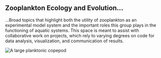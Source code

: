 ## Zooplankton Ecology and Evolution...

...Broad topics that highlight both the utility of zooplankton as an experimental model system and the important roles this group plays in the functioning of aquatic systems. This space is meant to assist with collaborative work on projects, which rely to varying degrees on code for data analysis, visualization, and communication of results.

![A large planktonic copepod](../images/Mecynocera.jpg?raw=true "copepod")
